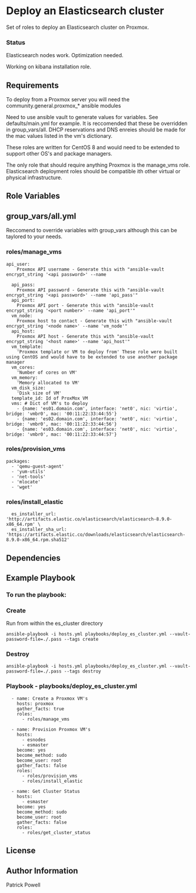 Deploy an Elasticsearch cluster
=========

Set of roles to deploy an Elasticsearch cluster on Proxmox.

### Status
Elasticsearch nodes work.  Optimization needed.

Working on kibana installation role.

Requirements
------------
To deploy from a Proxmox server you will need the community.general.proxmox_* ansible modules

Need to use ansible vault to generate values for variables.  See defaults/main.yml for example.  It is reccomended that these be overridden in group_vars/all.
DHCP reservations and DNS enreies should be made for the mac values listed in the vm's dictionary.

These roles are written for CentOS 8 and would need to be extended to support other OS's and package managers.

The only role that should require anything Proxmox is the manage_vms role.  Elasticsearch deployment roles should be compatible ith other virtual or physical infrastructure.

Role Variables
--------------
## group_vars/all.yml

Reccomend to override variables with group_vars although this can be taylored to your needs.

### roles/manage_vms

```
api_user:
    Proxmox API username - Generate this with "ansible-vault encrypt_string '<api password>' --name

  api_pass:
    Proxmox API password - Generate this with "ansible-vault encrypt_string '<api password>' --name 'api_pass'"
  api_port:
    Proxmox API port - Generate this with "ansible-vault encrypt_string '<port number>' --name 'api_port'"
  vm_node:
    Proxmox host to contact - Generate this with "ansible-vault encrypt_string '<node name>' --name 'vm_node'"
  api_host: 
    Proxmox API host - Generate this with "ansible-vault encrypt_string '<host name>' --name 'api_host'"
  vm_template: 
    'Proxmox template or VM to deploy from' These role were built using CentOS and would have to be extended to use another package manager
  vm_cores: 
    'Number of cores on VM'
  vm_memory:
    'Memory allocated to VM'
  vm_disk_size:
    'Disk size of VM'
  template_id: Id of ProxMox VM
  vms: # Dict of VM's to deploy
    - {name: 'es01.domain.com', interface: 'net0', nic: 'virtio', bridge: 'vmbr0', mac: '00:11:22:33:44:55'}
    - {name: 'es02.domain.com', interface: 'net0', nic: 'virtio', bridge: 'vmbr0', mac: '00:11:22:33:44:56'}
    - {name: 'es03.domain.com', interface: 'net0', nic: 'virtio', bridge: 'vmbr0', mac: '00:11:22:33:44:57'}
```

### roles/provision_vms
  ```
  packages:
    - 'qemu-guest-agent'
    - 'yum-utils'
    - 'net-tools'
    - 'mlocate'
    - 'wget'
```

### roles/install_elastic
```
  es_installer_url: 'http://artifacts.elastic.co/elasticsearch/elasticsearch-8.9.0-x86_64.rpm' \
  es_installer_sha_url: 'https://artifacts.elastic.co/downloads/elasticsearch/elasticsearch-8.9.0-x86_64.rpm.sha512' 
```

Dependencies
------------

Example Playbook
----------------
### To run the playbook:
### Create

Run from within the es_cluster directory

```
ansible-playbook -i hosts.yml playbooks/deploy_es_cluster.yml --vault-password-file=./.pass --tags create
```

### Destroy
```
ansible-playbook -i hosts.yml playbooks/deploy_es_cluster.yml --vault-password-file=./.pass --tags destroy
```

### Playbook - playbooks/deploy_es_cluster.yml
```
  - name: Create a Proxmox VM's
    hosts: proxmox
    gather_facts: true
    roles:
      - roles/manage_vms
      
  - name: Provision Proxmox VM's
    hosts: 
      - esnodes
      - esmaster
    become: yes
    become_method: sudo
    become_user: root
    gather_facts: false
    roles:
      - roles/provision_vms
      - roles/install_elastic
  
  - name: Get Cluster Status
    hosts: 
      - esmaster
    become: yes
    become_method: sudo
    become_user: root
    gather_facts: false
    roles:
      - roles/get_cluster_status
```
License
-------


Author Information
------------------

Patrick Powell
